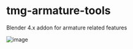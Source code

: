 # tmg-armature-tools
Blender 4.x addon for armature related features

![image](https://github.com/user-attachments/assets/16445435-41ae-4044-9032-6dd004e02303)
